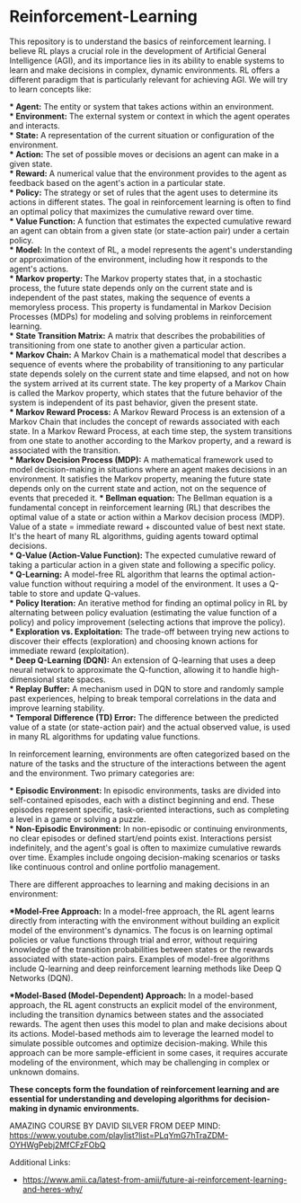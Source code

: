 # Reinforcement-Learning

This repository is to understand the basics of reinforcement learning. I believe RL plays a crucial role in the development of Artificial General Intelligence (AGI), and its importance lies in its ability to enable systems to learn and make decisions in complex, dynamic environments. RL offers a different paradigm that is particularly relevant for achieving AGI.
We will try to learn concepts like:
  
  <b>* Agent:</b> The entity or system that takes actions within an environment.  
  <b>* Environment:</b> The external system or context in which the agent operates and interacts.  
  <b>* State:</b> A representation of the current situation or configuration of the environment.  
  <b>* Action:</b> The set of possible moves or decisions an agent can make in a given state.  
  <b>* Reward:</b> A numerical value that the environment provides to the agent as feedback based on the agent's action in a particular state.  
  <b>* Policy:</b> The strategy or set of rules that the agent uses to determine its actions in different states. The goal in reinforcement learning is often to find an optimal policy that maximizes the cumulative reward over time.    
  <b>* Value Function:</b> A function that estimates the expected cumulative reward an agent can obtain from a given state (or state-action pair) under a certain policy.  
  <b>* Model:</b> In the context of RL, a model represents the agent's understanding or approximation of the environment, including how it responds to the agent's actions.  
  <b>* Markov property: </b> The Markov property states that, in a stochastic process, the future state depends only on the current state and is independent of the past states, making the sequence of events a memoryless process. This property is fundamental in Markov Decision Processes (MDPs) for modeling and solving problems in reinforcement learning.  
  <b>* State Transition Matrix:</b> A matrix that describes the probabilities of transitioning from one state to another given a particular action.  
  <b>* Markov Chain:</b> A Markov Chain is a mathematical model that describes a sequence of events where the probability of transitioning to any particular state depends solely on the current state and time elapsed, and not on how the system arrived at its current state. The key property of a Markov Chain is called the Markov property, which states that the future behavior of the system is independent of its past behavior, given the present state.  
  <b>* Markov Reward Process:</b> A Markov Reward Process is an extension of a Markov Chain that includes the concept of rewards associated with each state. In a Markov Reward Process, at each time step, the system transitions from one state to another according to the Markov property, and a reward is associated with the transition.  
  <b>* Markov Decision Process (MDP):</b> A mathematical framework used to model decision-making in situations where an agent makes decisions in an environment. It satisfies the Markov property, meaning the future state depends only on the current state and action, not on the sequence of events that preceded it.
  <b>* Bellman equation:</b> The Bellman equation is a fundamental concept in reinforcement learning (RL) that describes the optimal value of a state or action within a Markov decision process (MDP). Value of a state = immediate reward + discounted value of best next state. It's the heart of many RL algorithms, guiding agents toward optimal decisions.  
  <b>* Q-Value (Action-Value Function):</b> The expected cumulative reward of taking a particular action in a given state and following a specific policy.  
  <b>* Q-Learning:</b> A model-free RL algorithm that learns the optimal action-value function without requiring a model of the environment. It uses a Q-table to store and update Q-values.  
  <b>* Policy Iteration:</b> An iterative method for finding an optimal policy in RL by alternating between policy evaluation (estimating the value function of a policy) and policy improvement (selecting actions that improve the policy).  
  <b>* Exploration vs. Exploitation:</b> The trade-off between trying new actions to discover their effects (exploration) and choosing known actions for immediate reward (exploitation).  
  <b>* Deep Q-Learning (DQN):</b> An extension of Q-learning that uses a deep neural network to approximate the Q-function, allowing it to handle high-dimensional state spaces.  
  <b>* Replay Buffer:</b> A mechanism used in DQN to store and randomly sample past experiences, helping to break temporal correlations in the data and improve learning stability.  
  <b>* Temporal Difference (TD) Error:</b> The difference between the predicted value of a state (or state-action pair) and the actual observed value, is used in many RL algorithms for updating value functions.  

In reinforcement learning, environments are often categorized based on the nature of the tasks and the structure of the interactions between the agent and the environment. Two primary categories are:
  
  <b>* Episodic Environment:</b> In episodic environments, tasks are divided into self-contained episodes, each with a distinct beginning and end. These episodes represent specific, task-oriented interactions, such as completing a level in a game or solving a puzzle.  
  <b>* Non-Episodic Environment:</b> In non-episodic or continuing environments, no clear episodes or defined start/end points exist. Interactions persist indefinitely, and the agent's goal is often to maximize cumulative rewards over time. Examples include ongoing decision-making scenarios or tasks like continuous control and online portfolio management.  


There are different approaches to learning and making decisions in an environment:  

  <b>*Model-Free Approach:</b> In a model-free approach, the RL agent learns directly from interacting with the environment without building an explicit model of the environment's dynamics. The focus is on learning optimal policies or value functions through trial and error, without requiring knowledge of the transition probabilities between states or the rewards associated with state-action pairs. Examples of model-free algorithms include Q-learning and deep reinforcement learning methods like Deep Q Networks (DQN).  

  <b>*Model-Based (Model-Dependent) Approach:</b> In a model-based approach, the RL agent constructs an explicit model of the environment, including the transition dynamics between states and the associated rewards. The agent then uses this model to plan and make decisions about its actions. Model-based methods aim to leverage the learned model to simulate possible outcomes and optimize decision-making. While this approach can be more sample-efficient in some cases, it requires accurate modeling of the environment, which may be challenging in complex or unknown domains.  


<b>These concepts form the foundation of reinforcement learning and are essential for understanding and developing algorithms for decision-making in dynamic environments.</b> 

AMAZING COURSE BY DAVID SILVER FROM DEEP MIND: https://www.youtube.com/playlist?list=PLqYmG7hTraZDM-OYHWgPebj2MfCFzFObQ  

Additional Links:  
* https://www.amii.ca/latest-from-amii/future-ai-reinforcement-learning-and-heres-why/
